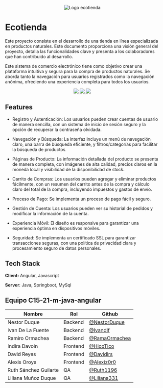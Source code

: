 
<p align="center">
  <img src="https://i.imgur.com/Vag6JdU.png" alt="Logo ecotienda">
</p>

# Ecotienda

Este proyecto consiste en el desarrollo de una tienda en línea especializada en productos naturales. Este documento proporciona una visión general del proyecto, detalla las funcionalidades clave y presenta a los colaboradores que han contribuido al desarrollo.

Este sistema de comercio electrónico tiene como objetivo crear una plataforma intuitiva y segura para la compra de productos naturales. Se aborda tanto la navegación para usuarios registrados como la navegación anónima, ofreciendo una experiencia completa para todos los usuarios.

<p align="center">
<a href="https://c15-21-m-java-angular-ten.vercel.app/eco-tienda/home">
<img src="https://camo.githubusercontent.com/7f2ed934781457df02651c4f9175f6f04ee59a22baa3857c22b965eb431f56d7/68747470733a2f2f696d672e736869656c64732e696f2f62616467652f5645525f44454d4f2d3333373846463f7374796c653d666f722d7468652d6261646765266c6f676f3d76657263656c266c6f676f436f6c6f723d253233333433423445">
</a>
<a href="https://c15-21-m-java-angular-production.up.railway.app/swagger-ui/index.html#">
<img src="https://camo.githubusercontent.com/048a48fb295539499631620c895f5f9d128507ba3b53035cef4b379497390543/68747470733a2f2f696d672e736869656c64732e696f2f62616467652f5645525f4150492d3333373846463f7374796c653d666f722d7468652d6261646765266c6f676f3d73776167676572266c6f676f436f6c6f723d253233333433423445">
</a>
<a href="https://www.figma.com/file/0soYDr0A588epwPTbj09ap/EcoTienda?type=design&node-id=0%3A1&mode=design&t=LNTZL0t3vmT2OO4v-1">
<img src="https://camo.githubusercontent.com/ce062890aafa742c1bb671b2fd53e9dcf5f30923b84fb066b1e89e98e0f263fc/68747470733a2f2f696d672e736869656c64732e696f2f62616467652f5645525f444953452543332539314f2d3333373846463f7374796c653d666f722d7468652d6261646765266c6f676f3d6669676d61266c6f676f436f6c6f723d253233333433423445">
</a>
</p>

## Features

- Registro y Autenticación: Los usuarios pueden crear cuentas de usuario de manera sencilla, con un sistema de inicio de sesión seguro y la opción de recuperar la contraseña olvidada.

- Navegación y Búsqueda: La interfaz incluye un menú de navegación claro, una barra de búsqueda eficiente, y filtros/categorías para facilitar la búsqueda de productos.

- Páginas de Producto: La información detallada del producto se presenta de manera completa, con imágenes de alta calidad, precios claros en la moneda local y visibilidad de la disponibilidad de stock.

- Carrito de Compras: Los usuarios pueden agregar y eliminar productos fácilmente, con un resumen del carrito antes de la compra y cálculo claro del total de la compra, incluyendo impuestos y gastos de envío.

- Proceso de Pago: Se implementa un proceso de pago fácil y seguro.

- Gestión de Cuenta: Los usuarios pueden ver su historial de pedidos y modificar la información de la cuenta.

- Experiencia Móvil: El diseño es responsive para garantizar una experiencia óptima en dispositivos móviles.

- Seguridad: Se implementa un certificado SSL para garantizar transacciones seguras, con una política de privacidad clara y procesamiento seguro de datos personales.



## Tech Stack

**Client:** Angular, Javascript

**Server:** Java, Springboot, MySql

## Equipo C15-21-m-java-angular

| Nombre       | Rol        |Github                                                |
| ------------ | -----------|----------------------------------------------------- |
| Nestor Duque | Backend | [@NestorDuque](https://www.github.com/nestorduqueduque)
| Ivan De La Fuente | Backend | [@Ivandlf](https://www.github.com/ivandlf)|
| Ramiro Ormachea | Backend | [@RamaOrmachea](https://www.github.com/ramaormachea) |
| Indira Davoin | Frontend | [@HicoTico](https://www.github.com/hicotico) |
| David Reyes | Frontend | [@Davidirs](https://www.github.com/davidirs) |
| Alexis Oroya | Frontend | [@Alexiz0r0](https://www.github.com/alexiz0r0) |
| Ruth Sánchez Guilarte | QA | [@Ruth1196](https://www.github.com/ruth1196) |
| Liliana Muñoz Duque | QA | [@Liliana331](https://www.github.com/liliana331) |


